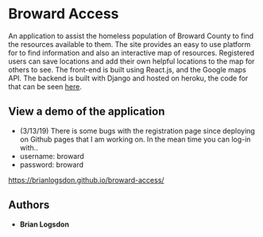 # Broward Access 

An application to assist the homeless population of Broward County to find the resources available to them. 
The site provides an easy to use platform for to find information and also an interactive map of resources. Registered users can save locations and add their own helpful locations to the map for others to see. 
The front-end is built using React.js, and the Google maps API. The backend is built with Django and hosted on heroku, the code for that can be seen [here](https://github.com/brianlogsdon/broward_access_API).

## View a demo of the application

* (3/13/19) There is some bugs with the registration page since deploying on Github pages that I am working on. In the mean time you can log-in with.. 
* username: broward 
* password: broward

https://brianlogsdon.github.io/broward-access/



## Authors

* **Brian Logsdon**


